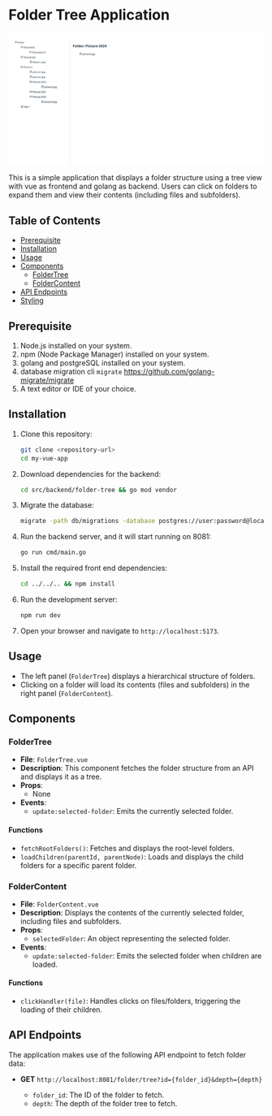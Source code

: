 # Folder Tree Application

![](./src/assets/screenshot.png)

This is a simple application that displays a folder structure using a tree view with vue as frontend and golang as backend. Users can click on folders to expand them and view their contents (including files and subfolders).

## Table of Contents

- [Prerequisite](#prerequisite)
- [Installation](#installation)
- [Usage](#usage)
- [Components](#components)
  - [FolderTree](#foldertree)
  - [FolderContent](#foldercontent)
- [API Endpoints](#api-endpoints)
- [Styling](#styling)

## Prerequisite
1. Node.js installed on your system.
2. npm (Node Package Manager) installed on your system.
3. golang and postgreSQL installed on your system.
4. database migration cli `migrate` https://github.com/golang-migrate/migrate
4. A text editor or IDE of your choice.

## Installation

1. Clone this repository:
   ```bash
   git clone <repository-url>
   cd my-vue-app
   ```

2. Download dependencies for the backend:
    ```bash
    cd src/backend/folder-tree && go mod vendor
    ```

3. Migrate the database:
   ```bash
   migrate -path db/migrations -database postgres://user:password@localhost:5432/folder_tree_db migrate up
   ```
4. Run the backend server, and it will start running on 8081:
    ```bash
    go run cmd/main.go
    ```
5. Install the required front end dependencies:
   ```bash
   cd ../../.. && npm install
   ```

3. Run the development server:
   ```bash
   npm run dev
   ```

4. Open your browser and navigate to `http://localhost:5173`.

## Usage

- The left panel (`FolderTree`) displays a hierarchical structure of folders.
- Clicking on a folder will load its contents (files and subfolders) in the right panel (`FolderContent`).

## Components

### FolderTree

- **File**: `FolderTree.vue`
- **Description**: This component fetches the folder structure from an API and displays it as a tree.
- **Props**:
  - None
- **Events**:
  - `update:selected-folder`: Emits the currently selected folder.

#### Functions

- `fetchRootFolders()`: Fetches and displays the root-level folders.
- `loadChildren(parentId, parentNode)`: Loads and displays the child folders for a specific parent folder.

### FolderContent

- **File**: `FolderContent.vue`
- **Description**: Displays the contents of the currently selected folder, including files and subfolders.
- **Props**:
  - `selectedFolder`: An object representing the selected folder.
- **Events**:
  - `update:selected-folder`: Emits the selected folder when children are loaded.

#### Functions

- `clickHandler(file)`: Handles clicks on files/folders, triggering the loading of their children.

## API Endpoints

The application makes use of the following API endpoint to fetch folder data:

- **GET** `http://localhost:8081/folder/tree?id={folder_id}&depth={depth}`

  - `folder_id`: The ID of the folder to fetch.
  - `depth`: The depth of the folder tree to fetch.
